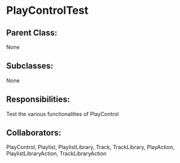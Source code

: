 # PlayControlTest

## Parent Class:
None

## Subclasses:
None

## Responsibilities:
Test the various functionalities of PlayControl

## Collaborators:
PlayControl, Playlist, PlaylistLibrary, Track, TrackLibrary, PlayAction, PlaylistLibraryAction, TrackLibraryAction
